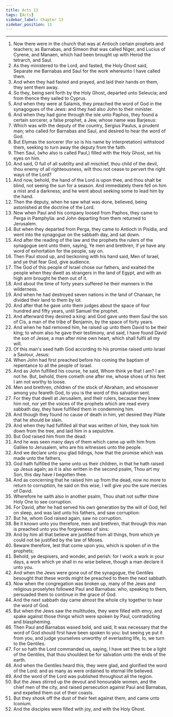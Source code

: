 ```yaml
---
title: Acts 13
tags: [Acts]
sidebar_label: Chapter 13
sidebar_position: 13
---
```


---
1. Now there were in the church that was at Antioch certain prophets and teachers; as Barnabas, and Simeon that was called Niger, and Lucius of Cyrene, and Manaen, which had been brought up with Herod the tetrarch, and Saul.
2. As they ministered to the Lord, and fasted, the Holy Ghost said, Separate me Barnabas and Saul for the work whereunto I have called them.
3. And when they had fasted and prayed, and laid their hands on them, they sent them away.
4. So they, being sent forth by the Holy Ghost, departed unto Seleucia; and from thence they sailed to Cyprus.
5. And when they were at Salamis, they preached the word of God in the synagogues of the Jews: and they had also John to their minister.
6. And when they had gone through the isle unto Paphos, they found a certain sorcerer, a false prophet, a Jew, whose name was Barjesus:
7. Which was with the deputy of the country, Sergius Paulus, a prudent man; who called for Barnabas and Saul, and desired to hear the word of God.
8. But Elymas the sorcerer (for so is his name by interpretation) withstood them, seeking to turn away the deputy from the faith.
9. Then Saul, (who also is called Paul,) filled with the Holy Ghost, set his eyes on him.
10. And said, O full of all subtilty and all mischief, thou child of the devil, thou enemy of all righteousness, wilt thou not cease to pervert the right ways of the Lord?
11. And now, behold, the hand of the Lord is upon thee, and thou shalt be blind, not seeing the sun for a season. And immediately there fell on him a mist and a darkness; and he went about seeking some to lead him by the hand.
12. Then the deputy, when he saw what was done, believed, being astonished at the doctrine of the Lord.
13. Now when Paul and his company loosed from Paphos, they came to Perga in Pamphylia: and John departing from them returned to Jerusalem.
14. But when they departed from Perga, they came to Antioch in Pisidia, and went into the synagogue on the sabbath day, and sat down.
15. And after the reading of the law and the prophets the rulers of the synagogue sent unto them, saying, Ye men and brethren, if ye have any word of exhortation for the people, say on.
16. Then Paul stood up, and beckoning with his hand said, Men of Israel, and ye that fear God, give audience.
17. The God of this people of Israel chose our fathers, and exalted the people when they dwelt as strangers in the land of Egypt, and with an high arm brought he them out of it.
18. And about the time of forty years suffered he their manners in the wilderness.
19. And when he had destroyed seven nations in the land of Chanaan, he divided their land to them by lot.
20. And after that he gave unto them judges about the space of four hundred and fifty years, until Samuel the prophet.
21. And afterward they desired a king: and God gave unto them Saul the son of Cis, a man of the tribe of Benjamin, by the space of forty years.
22. And when he had removed him, he raised up unto them David to be their king; to whom also he gave their testimony, and said, I have found David the son of Jesse, a man after mine own heart, which shall fulfil all my will.
23. Of this man's seed hath God according to his promise raised unto Israel a Saviour, Jesus:
24. When John had first preached before his coming the baptism of repentance to all the people of Israel.
25. And as John fulfilled his course, he said, Whom think ye that I am? I am not he. But, behold, there cometh one after me, whose shoes of his feet I am not worthy to loose.
26. Men and brethren, children of the stock of Abraham, and whosoever among you feareth God, to you is the word of this salvation sent.
27. For they that dwell at Jerusalem, and their rulers, because they knew him not, nor yet the voices of the prophets which are read every sabbath day, they have fulfilled them in condemning him.
28. And though they found no cause of death in him, yet desired they Pilate that he should be slain.
29. And when they had fulfilled all that was written of him, they took him down from the tree, and laid him in a sepulchre.
30. But God raised him from the dead:
31. And he was seen many days of them which came up with him from Galilee to Jerusalem, who are his witnesses unto the people.
32. And we declare unto you glad tidings, how that the promise which was made unto the fathers,
33. God hath fulfilled the same unto us their children, in that he hath raised up Jesus again; as it is also written in the second psalm, Thou art my Son, this day have I begotten thee.
34. And as concerning that he raised him up from the dead, now no more to return to corruption, he said on this wise, I will give you the sure mercies of David.
35. Wherefore he saith also in another psalm, Thou shalt not suffer thine Holy One to see corruption.
36. For David, after he had served his own generation by the will of God, fell on sleep, and was laid unto his fathers, and saw corruption:
37. But he, whom God raised again, saw no corruption.
38. Be it known unto you therefore, men and brethren, that through this man is preached unto you the forgiveness of sins:
39. And by him all that believe are justified from all things, from which ye could not be justified by the law of Moses.
40. Beware therefore, lest that come upon you, which is spoken of in the prophets;
41. Behold, ye despisers, and wonder, and perish: for I work a work in your days, a work which ye shall in no wise believe, though a man declare it unto you.
42. And when the Jews were gone out of the synagogue, the Gentiles besought that these words might be preached to them the next sabbath.
43. Now when the congregation was broken up, many of the Jews and religious proselytes followed Paul and Barnabas: who, speaking to them, persuaded them to continue in the grace of God.
44. And the next sabbath day came almost the whole city together to hear the word of God.
45. But when the Jews saw the multitudes, they were filled with envy, and spake against those things which were spoken by Paul, contradicting and blaspheming.
46. Then Paul and Barnabas waxed bold, and said, It was necessary that the word of God should first have been spoken to you: but seeing ye put it from you, and judge yourselves unworthy of everlasting life, lo, we turn to the Gentiles.
47. For so hath the Lord commanded us, saying, I have set thee to be a light of the Gentiles, that thou shouldest be for salvation unto the ends of the earth.
48. And when the Gentiles heard this, they were glad, and glorified the word of the Lord: and as many as were ordained to eternal life believed.
49. And the word of the Lord was published throughout all the region.
50. But the Jews stirred up the devout and honourable women, and the chief men of the city, and raised persecution against Paul and Barnabas, and expelled them out of their coasts.
51. But they shook off the dust of their feet against them, and came unto Iconium.
52. And the disciples were filled with joy, and with the Holy Ghost.